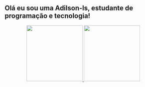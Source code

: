 ##  Olá eu sou uma Adilson-ls, estudante de programação e tecnologia!
<div align = "center">
  <a href="https://github.com/Adilson-ls">
  <img height = "180em" src = "https://github-readme-stats.vercel.app/api?username=rafaballerini&show_icons=true&theme=dracula&include_all_commits=true&count_private=true" />
  <img height = "180em" src = "https://github-readme-stats.vercel.app/api/top-langs/?username=rafaballerini&layout=compact&langs_count=7&theme=dracula" />
</div>